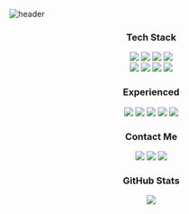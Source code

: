 ![header](https://capsule-render.vercel.app/api?type=waving&color=gradient&customColorList=18&fontColor=ffffff&height=180&section=header&text=Welcome👋%20I'm%20Kyeongjun!&fontSize=30&animation=twinkling)


<div align="center">

### Tech Stack
<img src="https://img.shields.io/badge/Javascript-ffb13b?style=flat&logo=javascript&logoColor=white"/></a>
<img src="https://img.shields.io/badge/React-61DAFB?style=flat&logo=react&logoColor=white"/></a>
<img src="https://img.shields.io/badge/Styled_Components-DB7093?style=flat&logo=styledcomponents&logoColor=white"/></a>
<img src="https://img.shields.io/badge/Tailwind_CSS-06B6D4?style=flat&logo=tailwindcss&logoColor=white"/></a>
<br>
<img src="https://img.shields.io/badge/Zustand-06B6D4?style=flat&&logoColor=white">
<img src="https://img.shields.io/badge/Node.js-339933?style=flat&logo=Node.js&logoColor=white"/></a>
<img src="https://img.shields.io/badge/Express-000000?style=flat&logo=Express&logoColor=white"/></a>
<img src="https://img.shields.io/badge/MongoDB-47A248?style=flat&logo=MongoDB&logoColor=white"/></a>

### Experienced
<img src="https://img.shields.io/badge/React query-FF4154?style=flat&logo=reactquery&logoColor=white">
<img src="https://img.shields.io/badge/Python-000000?style=flat&logo=Python&logoColor=white">
<img src="https://img.shields.io/badge/Vite-646CFF?style=flat&logo=vite&logoColor=white">
<img src="https://img.shields.io/badge/Vitest-6E9F18?style=flat&logo=Vitest&logoColor=white"/></a>
<img src="https://img.shields.io/badge/Github Actions-2088FF?style=flat&logo=githubactions&logoColor=white">
<br />

### Contact Me
<a href="mailto:rhrudwnsgjgo@gmail.com"><img src="https://img.shields.io/badge/Gmail-d14836?style=flat&logo=Gmail&logoColor=white&link=rhrudwnsgjgo@gmail.com"/></a>
<a href="https://www.instagram.com/gae_jjun/"><img src="https://img.shields.io/badge/Instagram-E4405F?style=flat&logo=Instagram&logoColor=white&link=https://www.instagram.com/gae_jjun/"/></a>
<a href="https://www.facebook.com/kyoungjun.ko.5/"><img src="https://img.shields.io/badge/Facebook-blue?style=flat&logo=Facebook&logoColor=white&link=https://www.facebook.com/kyoungjun.ko.5/"/></a>
<br />

### GitHub Stats
<img src="https://github-readme-stats.vercel.app/api?username=
kyeongjun-ko&show_icons=true">
</div>